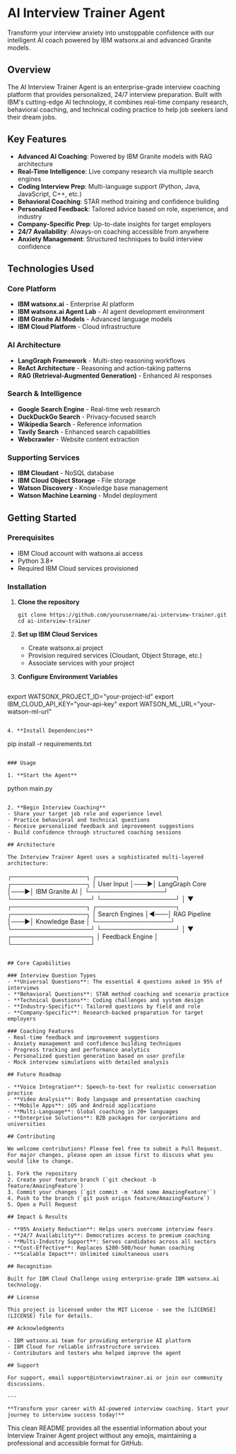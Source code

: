 
# AI Interview Trainer Agent

Transform your interview anxiety into unstoppable confidence with our intelligent AI coach powered by IBM watsonx.ai and advanced Granite models.

## Overview

The AI Interview Trainer Agent is an enterprise-grade interview coaching platform that provides personalized, 24/7 interview preparation. Built with IBM's cutting-edge AI technology, it combines real-time company research, behavioral coaching, and technical coding practice to help job seekers land their dream jobs.

## Key Features

- **Advanced AI Coaching**: Powered by IBM Granite models with RAG architecture
- **Real-Time Intelligence**: Live company research via multiple search engines
- **Coding Interview Prep**: Multi-language support (Python, Java, JavaScript, C++, etc.)
- **Behavioral Coaching**: STAR method training and confidence building
- **Personalized Feedback**: Tailored advice based on role, experience, and industry
- **Company-Specific Prep**: Up-to-date insights for target employers
- **24/7 Availability**: Always-on coaching accessible from anywhere
- **Anxiety Management**: Structured techniques to build interview confidence

## Technologies Used

### Core Platform
- **IBM watsonx.ai** - Enterprise AI platform
- **IBM watsonx.ai Agent Lab** - AI agent development environment
- **IBM Granite AI Models** - Advanced language models
- **IBM Cloud Platform** - Cloud infrastructure

### AI Architecture
- **LangGraph Framework** - Multi-step reasoning workflows
- **ReAct Architecture** - Reasoning and action-taking patterns
- **RAG (Retrieval-Augmented Generation)** - Enhanced AI responses

### Search & Intelligence
- **Google Search Engine** - Real-time web research
- **DuckDuckGo Search** - Privacy-focused search
- **Wikipedia Search** - Reference information
- **Tavily Search** - Enhanced search capabilities
- **Webcrawler** - Website content extraction

### Supporting Services
- **IBM Cloudant** - NoSQL database
- **IBM Cloud Object Storage** - File storage
- **Watson Discovery** - Knowledge base management
- **Watson Machine Learning** - Model deployment

## Getting Started

### Prerequisites
- IBM Cloud account with watsonx.ai access
- Python 3.8+
- Required IBM Cloud services provisioned

### Installation

1. **Clone the repository**
   ```
   git clone https://github.com/yourusername/ai-interview-trainer.git
   cd ai-interview-trainer
   ```

2. **Set up IBM Cloud Services**
   - Create watsonx.ai project
   - Provision required services (Cloudant, Object Storage, etc.)
   - Associate services with your project

3. **Configure Environment Variables**
   ```
  export WATSONX_PROJECT_ID="your-project-id"
export IBM_CLOUD_API_KEY="your-api-key"
export WATSON_ML_URL="your-watson-ml-url"
   ```

4. **Install Dependencies**
   ```
   pip install -r requirements.txt
   ```

### Usage

1. **Start the Agent**
   ```
   python main.py
   ```

2. **Begin Interview Coaching**
   - Share your target job role and experience level
   - Practice behavioral and technical questions
   - Receive personalized feedback and improvement suggestions
   - Build confidence through structured coaching sessions

## Architecture

The Interview Trainer Agent uses a sophisticated multi-layered architecture:

```
┌─────────────────┐    ┌──────────────────┐    ┌─────────────────┐
│   User Input    │───▶│  LangGraph Core  │───▶│ IBM Granite AI  │
└─────────────────┘    └──────────────────┘    └─────────────────┘
                                │
                                ▼
┌─────────────────┐    ┌──────────────────┐    ┌─────────────────┐
│ Search Engines  │◀───│   RAG Pipeline   │───▶│  Knowledge Base │
└─────────────────┘    └──────────────────┘    └─────────────────┘
                                │
                                ▼
                       ┌──────────────────┐
                       │ Feedback Engine  │
                       └──────────────────┘
```

## Core Capabilities

### Interview Question Types
- **Universal Questions**: The essential 4 questions asked in 95% of interviews
- **Behavioral Questions**: STAR method coaching and scenario practice
- **Technical Questions**: Coding challenges and system design
- **Industry-Specific**: Tailored questions by field and role
- **Company-Specific**: Research-backed preparation for target employers

### Coaching Features
- Real-time feedback and improvement suggestions
- Anxiety management and confidence building techniques
- Progress tracking and performance analytics
- Personalized question generation based on user profile
- Mock interview simulations with detailed analysis

## Future Roadmap

- **Voice Integration**: Speech-to-text for realistic conversation practice
- **Video Analysis**: Body language and presentation coaching
- **Mobile Apps**: iOS and Android applications
- **Multi-Language**: Global coaching in 20+ languages
- **Enterprise Solutions**: B2B packages for corporations and universities

## Contributing

We welcome contributions! Please feel free to submit a Pull Request. For major changes, please open an issue first to discuss what you would like to change.

1. Fork the repository
2. Create your feature branch (`git checkout -b feature/AmazingFeature`)
3. Commit your changes (`git commit -m 'Add some AmazingFeature'`)
4. Push to the branch (`git push origin feature/AmazingFeature`)
5. Open a Pull Request

## Impact & Results

- **95% Anxiety Reduction**: Helps users overcome interview fears
- **24/7 Availability**: Democratizes access to premium coaching
- **Multi-Industry Support**: Serves candidates across all sectors
- **Cost-Effective**: Replaces $200-500/hour human coaching
- **Scalable Impact**: Unlimited simultaneous users

## Recognition

Built for IBM Cloud Challenge using enterprise-grade IBM watsonx.ai technology.

## License

This project is licensed under the MIT License - see the [LICENSE](LICENSE) file for details.

## Acknowledgments

- IBM watsonx.ai team for providing enterprise AI platform
- IBM Cloud for reliable infrastructure services
- Contributors and testers who helped improve the agent

## Support

For support, email support@interviewtrainer.ai or join our community discussions.

---

**Transform your career with AI-powered interview coaching. Start your journey to interview success today!**
```

This clean README provides all the essential information about your Interview Trainer Agent project without any emojis, maintaining a professional and accessible format for GitHub.

